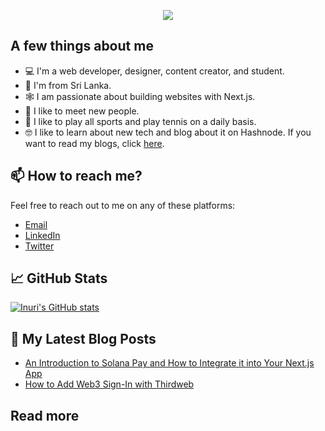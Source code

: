<p align="center">
  <img src="https://readme-typing-svg.herokuapp.com/?font=Montserrat&color=5EB5E0&size=25&center=true&vCenter=true&width=500&height=60&lines=Hi%2C+I'm+Inuri!;Web+Developer+%26+Designer;Content+Creator;Passionate+about+Next.js;From+Sri+Lanka"></a>
</p>

## A few things about me
- 💻 I'm a web developer, designer, content creator, and student.
- 📍 I'm from Sri Lanka.
- 🕸️ I am passionate about building websites with Next.js.
- 🤝 I like to meet new people.
- 🎾 I like to play all sports and play tennis on a daily basis.
- 🤓 I like to learn about new tech and blog about it on Hashnode. If you want to read my blogs, click [here](https://hashnode.com/@inurisamaranayake).

## 📫 How to reach me?
Feel free to reach out to me on any of these platforms:

- [Email](mailto:youremail@example.com)
- [LinkedIn](https://www.linkedin.com/in/inurisamaranayake/)
- [Twitter](https://twitter.com/yourtwitterhandle)

## 📈 GitHub Stats

[![Inuri's GitHub stats](https://github-readme-stats.vercel.app/api?username=inurisamaranayake&show_icons=true&theme=radical)](https://github.com/anuraghazra/github-readme-stats)

## 📰 My Latest Blog Posts
- [An Introduction to Solana Pay and How to Integrate it into Your Next.js App](https://inurisamaranayake.hashnode.dev/an-introduction-to-solana-pay-and-how-to-integrate-it-into-your-nextjs-app)
- [How to Add Web3 Sign-In with Thirdweb](https://inurisamaranayake.hashnode.dev/how-to-add-web3-sign-in-with-thirdweb)

## Read more
